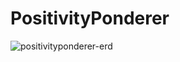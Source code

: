 # PositivityPonderer

![positivityponderer-erd](https://user-images.githubusercontent.com/38431674/47591713-38d8e500-d936-11e8-8b2f-2b89c30adaad.jpeg)

